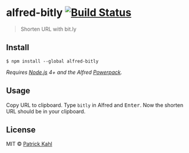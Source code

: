 # alfred-bitly [![Build Status](https://travis-ci.org/patrickkahl/alfred-bitly.svg?branch=master)](https://travis-ci.org/patrickkahl/alfred-bitly)

> Shorten URL with bit.ly


## Install

```
$ npm install --global alfred-bitly
```

*Requires [Node.js](https://nodejs.org) 4+ and the Alfred [Powerpack](https://www.alfredapp.com/powerpack/).*


## Usage

Copy URL to clipboard. Type `bitly` in Alfred and <kbd>Enter</kbd>. Now the shorten URL should be in your clipboard.


## License

MIT © [Patrick Kahl](https://github.com/patrickkahl)
